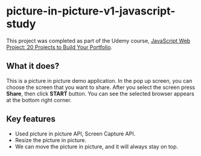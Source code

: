 # picture-in-picture-v1-javascript-study

This project was completed as part of the Udemy course, [JavaScript Web Project: 20 Projects to Build Your Portfolio](https://www.udemy.com/course/javascript-web-projects-to-build-your-portfolio-resume/).

## What it does?

This is a picture in picture demo application. In the pop up screen, you can choose the screen that you want to share. After you select the screen press **Share**, then click **START** button. You can see the selected browser appears at the bottom right corner.   

## Key features

- Used picture in picture API, Screen Capture API. 
- Resize the picture in picture.
- We can move the picture in picture, and it will always stay on top.
